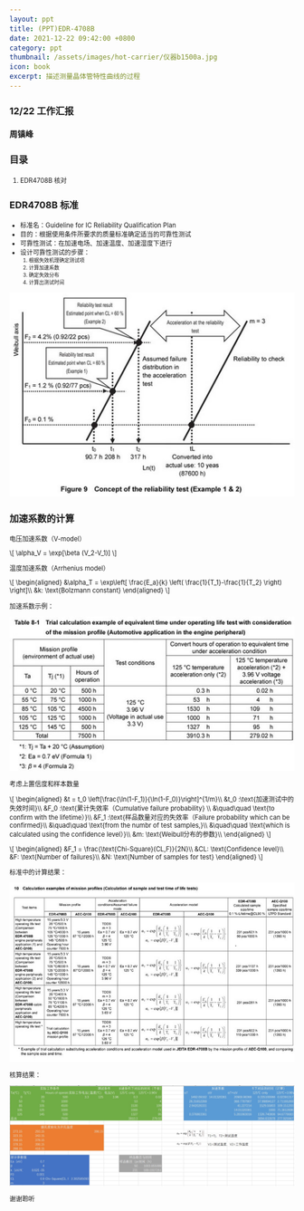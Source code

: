 ```yaml
---
layout: ppt
title: (PPT)EDR-4708B
date: 2021-12-22 09:42:00 +0800
category: ppt
thumbnail: /assets/images/hot-carrier/仪器b1500a.jpg
icon: book
excerpt: 描述测量晶体管特性曲线的过程
---
```


<style>
    .twocolumn {
      display: grid;
      grid-template-columns: 1fr 1fr;
      grid-gap: 10px;
      text-align: center;
    }
    p {
      font-size: 80%;
      text-align: left;
    }
    table, ul, ol {
      font-size: 80%;
    }
</style>

<div class="reveal">
  <div class="slides">
    <!-- 标题 -->
    <section>
      <h3>12/22 工作汇报</h3>
      <h4>周镇峰</h4>
    </section>
    <section>
      <h3>目录</h3>
      <ol>
        <li>EDR4708B 核对</li>
      </ol>
    </section>
    <section>
        <section>
            <h3>EDR4708B 标准</h3>
            <ul>
                <li>标准名：Guideline for IC Reliability Qualification Plan</li>
                <li>目的：根据使用条件所要求的质量标准确定适当的可靠性测试</li>
                <li>可靠性测试：在加速电场、加速温度、加速湿度下进行</li>
                <li>设计可靠性测试的步骤：
                    <ol>
                        <li>根据失效机理确定测试项</li>
                        <li>计算加速系数</li>
                        <li>确定失效分布</li>
                        <li>计算出测试时间</li>
                    </ol>
                </li>
            </ul>
        </section>
        <section>
            <img src="/assets/images/hot-carrier/concept_of_the_reliability_test.jpg">
        </section>
        <section>
            <h3>加速系数的计算</h3>
            <p>电压加速系数（V-model）</p>
            <p>
            \[
                \alpha_V = \exp[\beta (V_2-V_1)]
            \]
            </p>
            <p>温度加速系数（Arrhenius model）</p>
            <p>
            \[
                \begin{aligned}
                &\alpha_T = \exp\left[ \frac{E_a}{k} \left( \frac{1}{T_1}-\frac{1}{T_2} \right) \right]\\
                &k: \text{Bolzmann constant}
                \end{aligned}
            \]
            </p>
        </section>
        <section>
            <p>加速系数示例：</p>
            <img src="/assets/images/hot-carrier/加速系数的示例.jpg">
        </section>
        <section>
            <p>考虑上置信度和样本数量</p>
            <p>
            \[
                \begin{aligned}
                &t = t_0 \left[\frac{\ln(1-F_1)}{\ln(1-F_0)}\right]^{1/m}\\
                &t_0 :\text{加速测试中的失效时间}\\
                &F_0 :\text{累计失效率（Cumulative failure probability} \\
                &\quad\quad \text{to confirm with the lifetime）}\\
                &F_1 :\text{样品数量对应的失效率（Failure probability which can be confirmed}\\
                &\quad\quad \text{from the numbr of test samples,}\\
                &\quad\quad \text{which is calculated using the confidence level）}\\
                &m: \text{Weibull分布的参数}\\
                \end{aligned}
            \]
            </p>
        </section>
        <section>
            <p>
                \[
                    \begin{aligned}
                    &F_1 = \frac{\text{Chi-Square}(CL,F)}{2N}\\
                    &CL: \text{Confidence level}\\
                    &F: \text{Number of failures}\\
                    &N: \text{Number of samples for test}
                    \end{aligned}
                \]
            </p>
        </section>
        <section>
        <p>标准中的计算结果：</p>
        <img src="/assets/images/hot-carrier/EDR4708B.jpg">
        </section>
        <section>
        <p>核算结果：</p>
        <img src="/assets/images/hot-carrier/EDR4708B核算.jpg">
        </section>
    </section>
    <section>
      <p>谢谢聆听</p>
    </section>
  </div>
</div>
